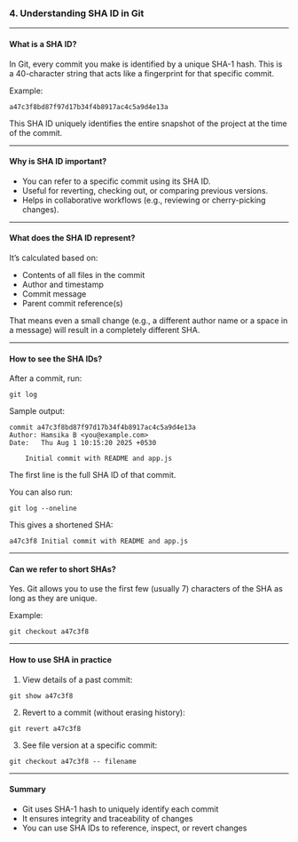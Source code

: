 ### 4. Understanding SHA ID in Git

---

#### What is a SHA ID?

In Git, every commit you make is identified by a unique SHA-1 hash. This is a 40-character string that acts like a fingerprint for that specific commit.

Example:

```
a47c3f8bd87f97d17b34f4b8917ac4c5a9d4e13a
```

This SHA ID uniquely identifies the entire snapshot of the project at the time of the commit.

---

#### Why is SHA ID important?

* You can refer to a specific commit using its SHA ID.
* Useful for reverting, checking out, or comparing previous versions.
* Helps in collaborative workflows (e.g., reviewing or cherry-picking changes).

---

#### What does the SHA ID represent?

It’s calculated based on:

* Contents of all files in the commit
* Author and timestamp
* Commit message
* Parent commit reference(s)

That means even a small change (e.g., a different author name or a space in a message) will result in a completely different SHA.

---

#### How to see the SHA IDs?

After a commit, run:

```
git log
```

Sample output:

```
commit a47c3f8bd87f97d17b34f4b8917ac4c5a9d4e13a
Author: Hamsika B <you@example.com>
Date:   Thu Aug 1 10:15:20 2025 +0530

    Initial commit with README and app.js
```

The first line is the full SHA ID of that commit.

You can also run:

```
git log --oneline
```

This gives a shortened SHA:

```
a47c3f8 Initial commit with README and app.js
```

---

#### Can we refer to short SHAs?

Yes. Git allows you to use the first few (usually 7) characters of the SHA as long as they are unique.

Example:

```
git checkout a47c3f8
```

---

#### How to use SHA in practice

1. View details of a past commit:

```
git show a47c3f8
```

2. Revert to a commit (without erasing history):

```
git revert a47c3f8
```

3. See file version at a specific commit:

```
git checkout a47c3f8 -- filename
```

---

#### Summary

* Git uses SHA-1 hash to uniquely identify each commit
* It ensures integrity and traceability of changes
* You can use SHA IDs to reference, inspect, or revert changes

